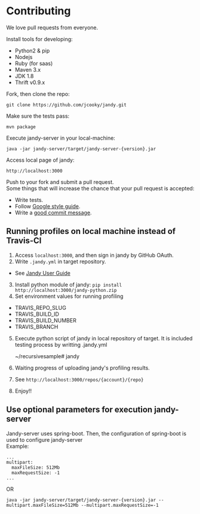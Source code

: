 # Contributing

We love pull requests from everyone.

Install tools for developing: 
- Python2 & pip
- Nodejs
- Ruby (for saas)
- Maven 3.x
- JDK 1.8
- Thrift v0.9.x

Fork, then clone the repo:

    git clone https://github.com/jcooky/jandy.git

Make sure the tests pass:

    mvn package

Execute jandy-server in your local-machine:

    java -jar jandy-server/target/jandy-server-{version}.jar

Access local page of jandy:

    http://localhost:3000

Push to your fork and submit a pull request.<br>
Some things that will increase the chance that your pull request is accepted:

- Write tests.
- Follow [Google style guide](https://google.github.io/styleguide/javaguide.html).
- Write a [good commit message](http://tbaggery.com/2008/04/19/a-note-about-git-commit-messages.html).

## Running profiles on local machine instead of Travis-CI

1. Access <code>localhost:3000</code>, and then sign in jandy by GitHub OAuth.
2. Write <code>.jandy.yml</code> in target repository.
  - See [Jandy User Guide](http://github.com/syjsmk/recursivesample)
3. Install python module of jandy: <code>pip install http://localhost:3000/jandy-python.zip</code>
4. Set environment values for running profiling
  - TRAVIS_REPO_SLUG
  - TRAVIS_BUILD_ID
  - TRAVIS_BUILD_NUMBER
  - TRAVIS_BRANCH
5. Execute python script of jandy in local repository of target. It is included testing process by writting .jandy.yml
    
    ~/recursivesample# jandy
    
6. Waiting progress of uploading jandy's profiling results.
7. See <code>http://localhost:3000/repos/{account}/{repo}</code>
8. Enjoy!!


## Use optional parameters for execution jandy-server
Jandy-server uses spring-boot. Then, the configuration of spring-boot is used to configure jandy-server<br>
Example:

    ...
    multipart:
      maxFileSize: 512Mb
      maxRequestSize: -1
    ...
    
OR
    
    java -jar jandy-server/target/jandy-server-{version}.jar --multipart.maxFileSize=512Mb --multipart.maxRequestSize=-1
